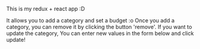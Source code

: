 This is my redux + react app :D

It allows you to add a category and set a budget :o
Once you add a category, you can remove it by clicking the button 'remove'.
If you want to update the category, You can enter new values in the form below and click update!
